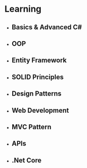 <h1>Learning</h1>
<ul>
<li><h2>Basics & Advanced C#</h2></li>
<li><h2>OOP</h2></li>
<li><h2>Entity Framework</h2></li>
<li><h2>SOLID Principles</h2></li>
<li><h2>Design Patterns</h2></li>
<li><h2>Web Development</h2></li>
<li><h2>MVC Pattern</h2></li>
<li><h2>APIs</h2></li>
<li><h2>.Net Core</h2></li>
</ul>
